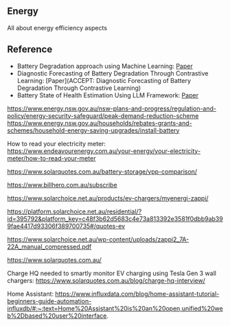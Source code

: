 ## Energy
All about energy efficiency aspects


## Reference

- Battery Degradation approach using Machine Learning: [Paper](https://arxiv.org/pdf/2410.14347)
- Diagnostic Forecasting of Battery Degradation Through Contrastive Learning: [Paper](ACCEPT: Diagnostic Forecasting of Battery Degradation Through Contrastive Learning)
- Battery State of Health Estimation Using LLM Framework: [Paper](https://arxiv.org/html/2501.18123v1)

https://www.energy.nsw.gov.au/nsw-plans-and-progress/regulation-and-policy/energy-security-safeguard/peak-demand-reduction-scheme
https://www.energy.nsw.gov.au/households/rebates-grants-and-schemes/household-energy-saving-upgrades/install-battery

How to read your electricity meter:
https://www.endeavourenergy.com.au/your-energy/your-electricity-meter/how-to-read-your-meter

https://www.solarquotes.com.au/battery-storage/vpp-comparison/

https://www.billhero.com.au/subscribe

https://www.solarchoice.net.au/products/ev-chargers/myenergi-zappi/

https://platform.solarchoice.net.au/residential/?id=395792&platform_key=c48f3b62d5683c4e73a813392e3581f0dbb9ab399fae4417d93306f389700735#/quotes-ev

https://www.solarchoice.net.au/wp-content/uploads/zappi2_7A-22A_manual_compressed.pdf

https://www.solarquotes.com.au/

Charge HQ needed to smartly monitor EV charging using Tesla Gen 3 wall chargers:
https://www.solarquotes.com.au/blog/charge-hq-interview/

Home Assistant:
https://www.influxdata.com/blog/home-assistant-tutorial-beginners-guide-automation-influxdb/#:~:text=Home%20Assistant%20is%20an%20open,unified%20web%2Dbased%20user%20interface.


